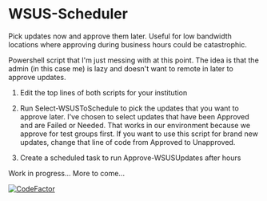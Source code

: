 # WSUS-Scheduler
Pick updates now and approve them later. Useful for low bandwidth locations where approving during business hours could be catastrophic.

Powershell script that I'm just messing with at this point. The idea is that the admin (in this case me) is lazy and doesn't want to remote in later to approve updates.

1. Edit the top lines of both scripts for your institution

2. Run Select-WSUSToSchedule to pick the updates that you want to approve later. I've chosen to select updates that have been Approved and are Failed or Needed. That works in our environment because we approve for test groups first. If you want to use this script for brand new updates, change that line of code from Approved to Unapproved.

3. Create a scheduled task to run Approve-WSUSUpdates after hours

Work in progress... More to come...

[![CodeFactor](https://www.codefactor.io/repository/github/compuvin/wsus-scheduler/badge)](https://www.codefactor.io/repository/github/compuvin/wsus-scheduler)
